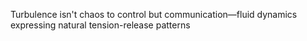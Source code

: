 Turbulence isn't chaos to control but communication—fluid dynamics expressing natural tension-release patterns